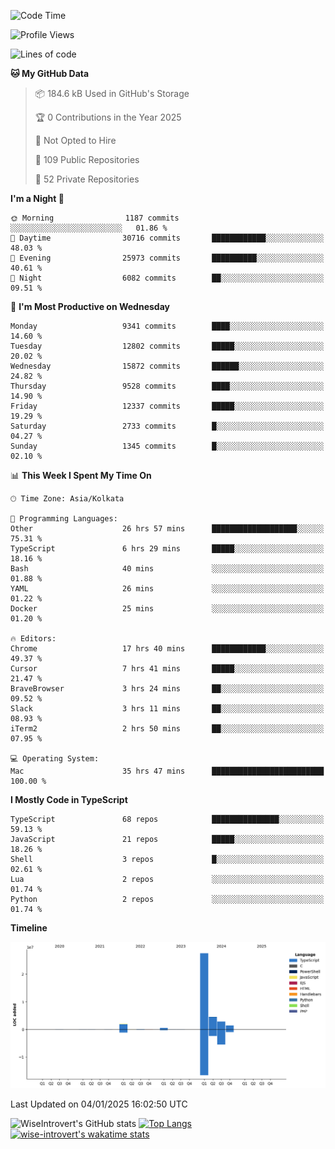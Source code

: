 <!--START_SECTION:waka-->
![Code Time](http://img.shields.io/badge/Code%20Time-2%2C069%20hrs%2013%20mins-blue)

![Profile Views](http://img.shields.io/badge/Profile%20Views-0-blue)

![Lines of code](https://img.shields.io/badge/From%20Hello%20World%20I%27ve%20Written-39.3%20million%20lines%20of%20code-blue)

**🐱 My GitHub Data** 

> 📦 184.6 kB Used in GitHub's Storage 
 > 
> 🏆 0 Contributions in the Year 2025
 > 
> 🚫 Not Opted to Hire
 > 
> 📜 109 Public Repositories 
 > 
> 🔑 52 Private Repositories 
 > 
**I'm a Night 🦉** 

```text
🌞 Morning                1187 commits        ░░░░░░░░░░░░░░░░░░░░░░░░░   01.86 % 
🌆 Daytime                30716 commits       ████████████░░░░░░░░░░░░░   48.03 % 
🌃 Evening                25973 commits       ██████████░░░░░░░░░░░░░░░   40.61 % 
🌙 Night                  6082 commits        ██░░░░░░░░░░░░░░░░░░░░░░░   09.51 % 
```
📅 **I'm Most Productive on Wednesday** 

```text
Monday                   9341 commits        ████░░░░░░░░░░░░░░░░░░░░░   14.60 % 
Tuesday                  12802 commits       █████░░░░░░░░░░░░░░░░░░░░   20.02 % 
Wednesday                15872 commits       ██████░░░░░░░░░░░░░░░░░░░   24.82 % 
Thursday                 9528 commits        ████░░░░░░░░░░░░░░░░░░░░░   14.90 % 
Friday                   12337 commits       █████░░░░░░░░░░░░░░░░░░░░   19.29 % 
Saturday                 2733 commits        █░░░░░░░░░░░░░░░░░░░░░░░░   04.27 % 
Sunday                   1345 commits        █░░░░░░░░░░░░░░░░░░░░░░░░   02.10 % 
```


📊 **This Week I Spent My Time On** 

```text
🕑︎ Time Zone: Asia/Kolkata

💬 Programming Languages: 
Other                    26 hrs 57 mins      ███████████████████░░░░░░   75.31 % 
TypeScript               6 hrs 29 mins       █████░░░░░░░░░░░░░░░░░░░░   18.16 % 
Bash                     40 mins             ░░░░░░░░░░░░░░░░░░░░░░░░░   01.88 % 
YAML                     26 mins             ░░░░░░░░░░░░░░░░░░░░░░░░░   01.22 % 
Docker                   25 mins             ░░░░░░░░░░░░░░░░░░░░░░░░░   01.20 % 

🔥 Editors: 
Chrome                   17 hrs 40 mins      ████████████░░░░░░░░░░░░░   49.37 % 
Cursor                   7 hrs 41 mins       █████░░░░░░░░░░░░░░░░░░░░   21.47 % 
BraveBrowser             3 hrs 24 mins       ██░░░░░░░░░░░░░░░░░░░░░░░   09.52 % 
Slack                    3 hrs 11 mins       ██░░░░░░░░░░░░░░░░░░░░░░░   08.93 % 
iTerm2                   2 hrs 50 mins       ██░░░░░░░░░░░░░░░░░░░░░░░   07.95 % 

💻 Operating System: 
Mac                      35 hrs 47 mins      █████████████████████████   100.00 % 
```

**I Mostly Code in TypeScript** 

```text
TypeScript               68 repos            ███████████████░░░░░░░░░░   59.13 % 
JavaScript               21 repos            █████░░░░░░░░░░░░░░░░░░░░   18.26 % 
Shell                    3 repos             █░░░░░░░░░░░░░░░░░░░░░░░░   02.61 % 
Lua                      2 repos             ░░░░░░░░░░░░░░░░░░░░░░░░░   01.74 % 
Python                   2 repos             ░░░░░░░░░░░░░░░░░░░░░░░░░   01.74 % 
```



**Timeline**

![Lines of Code chart](https://raw.githubusercontent.com/wise-introvert/wise-introvert/master/assets/bar_graph.png)


 Last Updated on 04/01/2025 16:02:50 UTC
<!--END_SECTION:waka-->

![WiseIntrovert's GitHub stats](https://github-readme-stats.vercel.app/api?username=wise-introvert&count_private=true&show_icons=true)
[![Top Langs](https://github-readme-stats.vercel.app/api/top-langs/?username=wise-introvert&langs_count=10)](https://github.com/anuraghazra/github-readme-stats)
[![wise-introvert's wakatime stats](https://github-readme-stats.vercel.app/api/wakatime?username=wiseintrovert)](https://github.com/anuraghazra/github-readme-stats)
